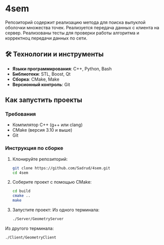 # 4sem

Репозиторий содержит реализацию метода для поиска выпуклой оболочки множества точек. Реализуется передача данных с клиента на сервер. Реализованы тесты для проверки работы алгоритма и корректноц передачи данных по сети.
## 🛠 Технологии и инструменты

- **Языки программирования**: C++, Python, Bash
- **Библиотеки**: STL, Boost, Qt
- **Сборка**: CMake, Make
- **Версионный контроль**: Git

## Как запустить проекты

### Требования
- Компилятор C++ (g++ или clang)
- CMake (версия 3.10 и выше)
- Git

### Инструкция по сборке
1. Клонируйте репозиторий:
   ```bash
   git clone https://github.com/Sadrud/4sem.git
   cd 4sem
2. Соберите проект с помощью CMake:
   ```bash
   cd build
   cmake ..
   make
3. Запустите проект:
   Из одного терминала:
   ```bash
   ./Server/GeometryServer
   
Из другого терминала:
   ```bash
   ./Client/GeometryClient
